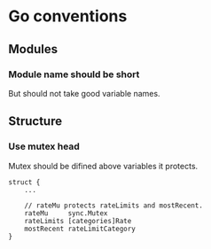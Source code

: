 # Go conventions

## Modules
### Module name should be short
But should not take good variable names.

## Structure
### Use mutex head
Mutex should be difined above variables it protects.
```
struct {
	...

	// rateMu protects rateLimits and mostRecent.
	rateMu     sync.Mutex
	rateLimits [categories]Rate
	mostRecent rateLimitCategory
}
```
